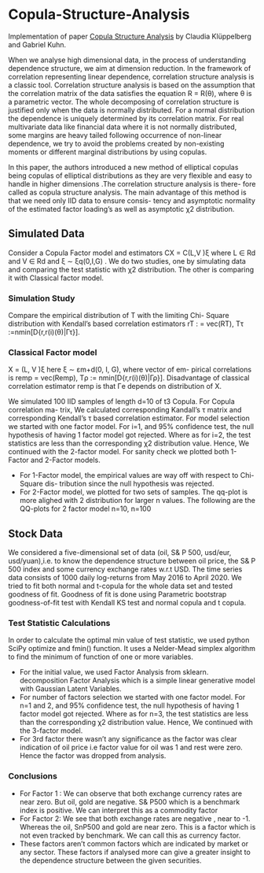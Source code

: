 # Copula-Structure-Analysis
Implementation of paper [Copula Structure Analysis](https://rss.onlinelibrary.wiley.com/doi/full/10.1111/j.1467-9868.2009.00707.x) by Claudia Klüppelberg and  Gabriel Kuhn. 

When we analyse high dimensional data, in the process of understanding dependence structure, we aim at dimension reduction. In the framework of correlation representing linear dependence, correlation structure analysis is a classic tool. Correlation structure analysis is based on the assumption that the correlation matrix of the data satisfies the equation R = R(θ), where θ is a parametric vector. The whole decomposing of correlation structure is justified only when the data is normally distributed. For a normal distribution the dependence is uniquely determined by its correlation matrix. For real multivariate data like financial data where it is not normally distributed, some margins are heavy tailed following occurrence of non-linear dependence, we try to avoid the problems created by non-existing moments or different marginal distributions by using copulas. 

In this paper, the authors introduced a new method of elliptical copulas being copulas of elliptical distributions as they are very flexible and easy to handle in higher dimensions .The correlation structure analysis is there- fore called as copula structure analysis. The main advantage of this method is that we need only IID data to ensure consis- tency and asymptotic normality of the estimated factor loading’s as well as asymptotic χ2 distribution.


## Simulated Data
Consider a Copula Factor model and estimators CX = C(L,V )ξ where L ∈ Rd and V ∈ Rd and ξ ∼ ξq(0,I,G) . We do two studies, one by simulating data and comparing the test statistic with χ2 distribution. The other is comparing it with Classical factor model.
### Simulation Study 
Compare the empirical distribution of T with the limiting Chi- Square distribution with Kendall’s based correlation estimators rT : = vec(RT), Tτ :=nmin[D{r,r(i)(θ)|Γτ}].
### Classical Factor model 
X = (L, V )ξ here ξ ∼ εm+d(0, I, G), where vector of em- pirical correlations is remp = vec(Remp), Tρ := nmin[D{r,r(i)(θ)|Γρ}]. Disadvantage of classical correlation estimator remp is that Γe depends on distribution of X.


We simulated 100 IID samples of length d=10 of t3 Copula. For Copula correlation ma- trix, We calculated corresponding Kandall’s τ matrix and corresponding Kendall’s τ based correlation estimator. For model selection we started with one factor model. For i=1, and 95% confidence test, the null hypothesis of having 1 factor model got rejected. Where as for i=2, the test statistics are less than the corresponding χ2 distribution value. Hence, We continued with the 2-factor model. For sanity check we plotted both 1-Factor and 2-Factor models.
* For 1-Factor model, the empirical values are way off with respect to Chi-Square dis- tribution since the null hypothesis was rejected.
* For 2-Factor model, we plotted for two sets of samples. The qq-plot is more alighed with 2 distribution for larger n values. The following are the QQ-plots for 2 factor model n=10, n=100



## Stock Data
We considered a five-dimensional set of data (oil, S& P 500, usd/eur, usd/yuan),i.e. to know the dependence structure between oil price, the S& P 500 index and some currency exchange rates w.r.t USD. The time series data consists of 1000 daily log-returns from May 2016 to April 2020. 
We tried to fit both normal and t-copula for the whole data set and tested goodness of fit. Goodness of fit is done using Parametric bootstrap goodness-of-fit test with Kendall KS test and normal copula and t copula.

### Test Statistic Calculations
In order to calculate the optimal min value of test statistic, we used python SciPy optimize and fmin() function. It uses a Nelder-Mead simplex algorithm to find the minimum of function of one or more variables.
* For the initial value, we used Factor Analysis from sklearn. decomposition Factor Analysis which is a simple linear generative model with Gaussian Latent Variables.
* For number of factors selection we started with one factor model. For n=1 and 2, and 95% confidence test, the null hypothesis of having 1 factor model got rejected. Where as for n=3, the test statistics are less than the corresponding χ2 distribution value. Hence, We continued with the 3-factor model.
* For 3rd factor there wasn’t any significance as the factor was clear indication of oil price i.e factor value for oil was 1 and rest were zero. Hence the factor was dropped from analysis.

### Conclusions
* For Factor 1 : We can observe that both exchange currency rates are near zero. But oil, gold are negative. S& P500 which is a benchmark index is positive. We can interpret this as a commodity factor
* For Factor 2: We see that both exchange rates are negative , near to -1. Whereas the oil, SnP500 and gold are near zero. This is a factor which is not even tracked by benchmark. We can call this as currency factor.
* These factors aren’t common factors which are indicated by market or any sector. These factors if analysed more can give a greater insight to the dependence structure between the given securities.
